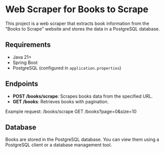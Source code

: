 # Web Scraper for Books to Scrape

This project is a web scraper that extracts book information from the "Books to Scrape" website and stores the data in a PostgreSQL database.

## Requirements

- Java 21+
- Spring Boot
- PostgreSQL (configured in `application.properties`)

## Endpoints

- **POST /books/scrape**: Scrapes books data from the specified URL.
- **GET /books**: Retrieves books with pagination.

Example request:
/books/scrape
GET /books?page=0&size=10

## Database
Books are stored in the PostgreSQL database. You can view them using a PostgreSQL client or a database management tool.
